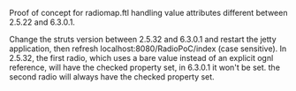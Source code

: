 Proof of concept for radiomap.ftl handling value attributes different between 2.5.22 and 6.3.0.1.

Change the struts version between 2.5.32 and 6.3.0.1 and restart the jetty application, then refresh localhost:8080/RadioPoC/index (case sensitive). In 2.5.32, the first radio, which uses a bare value instead of an explicit ognl reference, will have the checked property set, in 6.3.0.1 it won't be set. the second radio will always have the checked property set.